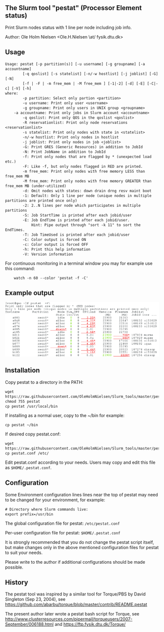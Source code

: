 The Slurm tool "pestat" (Processor Element status)
--------------------------------------------------

Print Slurm nodes status with 1 line per node including job info.

Author: Ole Holm Nielsen <Ole.H.Nielsen \at/ fysik.dtu.dk>

Usage
-----

```
Usage: pestat [-p partition(s)] [-u username] [-g groupname] [-a accountname]
        [-q qoslist] [-s statelist] [-n/-w hostlist] [-j joblist] [-G] [-N]
        [-f | -F | -m free_mem | -M free_mem ] [-1|-2] [-d] [-E] [-C|-c] [-V] [-h]
where:
        -p partition: Select only partion <partition>
        -u username: Print only user <username>
        -g groupname: Print only users in UNIX group <groupname>
	-a accountname: Print only jobs in Slurm account <accountname>
        -q qoslist: Print only QOS in the qoslist <qoslist>
        -R reservationlist: Print only node reservations <reservationlist>
        -s statelist: Print only nodes with state in <statelist>
        -n/-w hostlist: Print only nodes in hostlist
        -j joblist: Print only nodes in job <joblist>
        -G: Print GRES (Generic Resources) in addition to JobId
        -N: Print JobName in addition to JobId
        -f: Print only nodes that are flagged by * (unexpected load etc.)
        -F: Like -f, but only nodes flagged in RED are printed.
        -m free_mem: Print only nodes with free memory LESS than free_mem MB
        -M free_mem: Print only nodes with free memory GREATER than free_mem MB (under-utilized)
        -d: Omit nodes with states: down drain drng resv maint boot
        -1: Default: Only 1 line per node (unique nodes in multiple partitions are printed once only)
        -2: 2..N lines per node which participates in multiple partitions
        -S: Job StartTime is printed after each jobid/user
        -E: Job EndTime is printed after each jobid/user.
            Hint: Pipe output through "sort -k 11" to sort the EndTimes.
        -T: Job TimeUsed is printed after each jobid/user
        -C: Color output is forced ON
        -c: Color output is forced OFF
        -h: Print this help information
        -V: Version information
```

For continuous monitoring in a terminal window you may for example use this command:

```
	watch -n 60 --color 'pestat -f -C'
```

Example output
--------------

![pestat example](pestat-example.png)

Installation
------------

Copy pestat to a directory in the PATH:

```
wget https://raw.githubusercontent.com/OleHolmNielsen/Slurm_tools/master/pestat/pestat
chmod 755 pestat
cp pestat /usr/local/bin
```

If installing as a normal user, copy to the ~/bin for example:

```
cp pestat ~/bin
```

If desired copy pestat.conf:

```
wget https://raw.githubusercontent.com/OleHolmNielsen/Slurm_tools/master/pestat/pestat.conf
cp pestat.conf /etc/
```

Edit pestat.conf according to your needs.
Users may copy and edit this file as ```$HOME/.pestat.conf```.

Configuration
-------------

Some Environment configuration lines lines near the top of pestat may need to be changed for your environment, for example:

```
# Directory where Slurm commands live:
export prefix=/usr/bin
```

The global configuration file for pestat: ```/etc/pestat.conf```

Per-user configuration file for pestat: ```$HOME/.pestat.conf```

It is strongly recommended that you do not change the pestat script itself,
but make changes only in the above mentioned configuration files for pestat
to suit your needs.

Please write to the author if additional configurations should be made possible.

History
-------

The pestat tool was inspired by a similar tool for Torque/PBS by David Singleton (Sep 23, 2004),
see https://github.com/abarbu/torque/blob/master/contrib/README.pestat

The present author later wrote a pestat bash script for Torque, see
http://www.clusterresources.com/pipermail/torqueusers/2007-September/006188.html
and https://ftp.fysik.dtu.dk/Torque/
